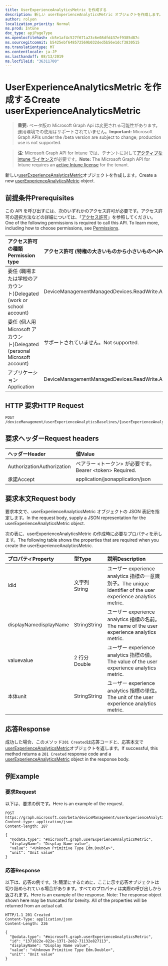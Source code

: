 ```yaml
---
title: UserExperienceAnalyticsMetric を作成する
description: 新しい userExperienceAnalyticsMetric オブジェクトを作成します。
author: rolyon
localization_priority: Normal
ms.prod: Intune
doc_type: apiPageType
ms.openlocfilehash: cb5e1af4c527f671a23c6e08dfd437ef9385d87c
ms.sourcegitcommit: b5425ebf648572569b032ded5b56e1dcf3830515
ms.translationtype: MT
ms.contentlocale: ja-JP
ms.lasthandoff: 08/13/2019
ms.locfileid: "36311700"
---
```

# <a name="create-userexperienceanalyticsmetric"></a><span data-ttu-id="b89da-103">UserExperienceAnalyticsMetric を作成する</span><span class="sxs-lookup"><span data-stu-id="b89da-103">Create userExperienceAnalyticsMetric</span></span>

> <span data-ttu-id="b89da-104">**重要:** ベータ版の Microsoft Graph Api は変更される可能性があります。運用環境での使用はサポートされていません。</span><span class="sxs-lookup"><span data-stu-id="b89da-104">**Important:** Microsoft Graph APIs under the /beta version are subject to change; production use is not supported.</span></span>

> <span data-ttu-id="b89da-105">**注:** Microsoft Graph API for Intune では、テナントに対して[アクティブな intune ライセンス](https://go.microsoft.com/fwlink/?linkid=839381)が必要です。</span><span class="sxs-lookup"><span data-stu-id="b89da-105">**Note:** The Microsoft Graph API for Intune requires an [active Intune license](https://go.microsoft.com/fwlink/?linkid=839381) for the tenant.</span></span>

<span data-ttu-id="b89da-106">新しい[userExperienceAnalyticsMetric](../resources/intune-devices-userexperienceanalyticsmetric.md)オブジェクトを作成します。</span><span class="sxs-lookup"><span data-stu-id="b89da-106">Create a new [userExperienceAnalyticsMetric](../resources/intune-devices-userexperienceanalyticsmetric.md) object.</span></span>

## <a name="prerequisites"></a><span data-ttu-id="b89da-107">前提条件</span><span class="sxs-lookup"><span data-stu-id="b89da-107">Prerequisites</span></span>
<span data-ttu-id="b89da-p101">この API を呼び出すには、次のいずれかのアクセス許可が必要です。アクセス許可の選択方法などの詳細については、「[アクセス許可](/graph/permissions-reference)」を参照してください。</span><span class="sxs-lookup"><span data-stu-id="b89da-p101">One of the following permissions is required to call this API. To learn more, including how to choose permissions, see [Permissions](/graph/permissions-reference).</span></span>

|<span data-ttu-id="b89da-110">アクセス許可の種類</span><span class="sxs-lookup"><span data-stu-id="b89da-110">Permission type</span></span>|<span data-ttu-id="b89da-111">アクセス許可 (特権の大きいものから小さいものへ)</span><span class="sxs-lookup"><span data-stu-id="b89da-111">Permissions (from most to least privileged)</span></span>|
|:---|:---|
|<span data-ttu-id="b89da-112">委任 (職場または学校のアカウント)</span><span class="sxs-lookup"><span data-stu-id="b89da-112">Delegated (work or school account)</span></span>|<span data-ttu-id="b89da-113">DeviceManagementManagedDevices.ReadWrite.All</span><span class="sxs-lookup"><span data-stu-id="b89da-113">DeviceManagementManagedDevices.ReadWrite.All</span></span>|
|<span data-ttu-id="b89da-114">委任 (個人用 Microsoft アカウント)</span><span class="sxs-lookup"><span data-stu-id="b89da-114">Delegated (personal Microsoft account)</span></span>|<span data-ttu-id="b89da-115">サポートされていません。</span><span class="sxs-lookup"><span data-stu-id="b89da-115">Not supported.</span></span>|
|<span data-ttu-id="b89da-116">アプリケーション</span><span class="sxs-lookup"><span data-stu-id="b89da-116">Application</span></span>|<span data-ttu-id="b89da-117">DeviceManagementManagedDevices.ReadWrite.All</span><span class="sxs-lookup"><span data-stu-id="b89da-117">DeviceManagementManagedDevices.ReadWrite.All</span></span>|

## <a name="http-request"></a><span data-ttu-id="b89da-118">HTTP 要求</span><span class="sxs-lookup"><span data-stu-id="b89da-118">HTTP Request</span></span>
<!-- {
  "blockType": "ignored"
}
-->
``` http
POST /deviceManagement/userExperienceAnalyticsBaselines/{userExperienceAnalyticsBaselineId}/deviceBootPerformanceMetrics/metricValues
```

## <a name="request-headers"></a><span data-ttu-id="b89da-119">要求ヘッダー</span><span class="sxs-lookup"><span data-stu-id="b89da-119">Request headers</span></span>
|<span data-ttu-id="b89da-120">ヘッダー</span><span class="sxs-lookup"><span data-stu-id="b89da-120">Header</span></span>|<span data-ttu-id="b89da-121">値</span><span class="sxs-lookup"><span data-stu-id="b89da-121">Value</span></span>|
|:---|:---|
|<span data-ttu-id="b89da-122">Authorization</span><span class="sxs-lookup"><span data-stu-id="b89da-122">Authorization</span></span>|<span data-ttu-id="b89da-123">ベアラー &lt;トークン&gt; が必要です。</span><span class="sxs-lookup"><span data-stu-id="b89da-123">Bearer &lt;token&gt; Required.</span></span>|
|<span data-ttu-id="b89da-124">承諾</span><span class="sxs-lookup"><span data-stu-id="b89da-124">Accept</span></span>|<span data-ttu-id="b89da-125">application/json</span><span class="sxs-lookup"><span data-stu-id="b89da-125">application/json</span></span>|

## <a name="request-body"></a><span data-ttu-id="b89da-126">要求本文</span><span class="sxs-lookup"><span data-stu-id="b89da-126">Request body</span></span>
<span data-ttu-id="b89da-127">要求本文で、userExperienceAnalyticsMetric オブジェクトの JSON 表記を指定します。</span><span class="sxs-lookup"><span data-stu-id="b89da-127">In the request body, supply a JSON representation for the userExperienceAnalyticsMetric object.</span></span>

<span data-ttu-id="b89da-128">次の表に、userExperienceAnalyticsMetric の作成時に必要なプロパティを示します。</span><span class="sxs-lookup"><span data-stu-id="b89da-128">The following table shows the properties that are required when you create the userExperienceAnalyticsMetric.</span></span>

|<span data-ttu-id="b89da-129">プロパティ</span><span class="sxs-lookup"><span data-stu-id="b89da-129">Property</span></span>|<span data-ttu-id="b89da-130">型</span><span class="sxs-lookup"><span data-stu-id="b89da-130">Type</span></span>|<span data-ttu-id="b89da-131">説明</span><span class="sxs-lookup"><span data-stu-id="b89da-131">Description</span></span>|
|:---|:---|:---|
|<span data-ttu-id="b89da-132">id</span><span class="sxs-lookup"><span data-stu-id="b89da-132">id</span></span>|<span data-ttu-id="b89da-133">文字列</span><span class="sxs-lookup"><span data-stu-id="b89da-133">String</span></span>|<span data-ttu-id="b89da-134">ユーザー experience analytics 指標の一意識別子。</span><span class="sxs-lookup"><span data-stu-id="b89da-134">The unique identifier of the user experience analytics metric.</span></span>|
|<span data-ttu-id="b89da-135">displayName</span><span class="sxs-lookup"><span data-stu-id="b89da-135">displayName</span></span>|<span data-ttu-id="b89da-136">String</span><span class="sxs-lookup"><span data-stu-id="b89da-136">String</span></span>|<span data-ttu-id="b89da-137">ユーザー experience analytics 指標の名前。</span><span class="sxs-lookup"><span data-stu-id="b89da-137">The name of the user experience analytics metric.</span></span>|
|<span data-ttu-id="b89da-138">value</span><span class="sxs-lookup"><span data-stu-id="b89da-138">value</span></span>|<span data-ttu-id="b89da-139">2 行分</span><span class="sxs-lookup"><span data-stu-id="b89da-139">Double</span></span>|<span data-ttu-id="b89da-140">ユーザー experience analytics 指標の値。</span><span class="sxs-lookup"><span data-stu-id="b89da-140">The value of the user experience analytics metric.</span></span>|
|<span data-ttu-id="b89da-141">本体</span><span class="sxs-lookup"><span data-stu-id="b89da-141">unit</span></span>|<span data-ttu-id="b89da-142">String</span><span class="sxs-lookup"><span data-stu-id="b89da-142">String</span></span>|<span data-ttu-id="b89da-143">ユーザー experience analytics 指標の単位。</span><span class="sxs-lookup"><span data-stu-id="b89da-143">The unit of the user experience analytics metric.</span></span>|



## <a name="response"></a><span data-ttu-id="b89da-144">応答</span><span class="sxs-lookup"><span data-stu-id="b89da-144">Response</span></span>
<span data-ttu-id="b89da-145">成功した場合、このメソッド`201 Created`は応答コードと、応答本文で[userExperienceAnalyticsMetric](../resources/intune-devices-userexperienceanalyticsmetric.md)オブジェクトを返します。</span><span class="sxs-lookup"><span data-stu-id="b89da-145">If successful, this method returns a `201 Created` response code and a [userExperienceAnalyticsMetric](../resources/intune-devices-userexperienceanalyticsmetric.md) object in the response body.</span></span>

## <a name="example"></a><span data-ttu-id="b89da-146">例</span><span class="sxs-lookup"><span data-stu-id="b89da-146">Example</span></span>

### <a name="request"></a><span data-ttu-id="b89da-147">要求</span><span class="sxs-lookup"><span data-stu-id="b89da-147">Request</span></span>
<span data-ttu-id="b89da-148">以下は、要求の例です。</span><span class="sxs-lookup"><span data-stu-id="b89da-148">Here is an example of the request.</span></span>
``` http
POST https://graph.microsoft.com/beta/deviceManagement/userExperienceAnalyticsBaselines/{userExperienceAnalyticsBaselineId}/deviceBootPerformanceMetrics/metricValues
Content-type: application/json
Content-length: 187

{
  "@odata.type": "#microsoft.graph.userExperienceAnalyticsMetric",
  "displayName": "Display Name value",
  "value": "<Unknown Primitive Type Edm.Double>",
  "unit": "Unit value"
}
```

### <a name="response"></a><span data-ttu-id="b89da-149">応答</span><span class="sxs-lookup"><span data-stu-id="b89da-149">Response</span></span>
<span data-ttu-id="b89da-p102">以下は、応答の例です。注:簡潔にするために、ここに示す応答オブジェクトは切り詰められている場合があります。すべてのプロパティは実際の呼び出しから返されます。</span><span class="sxs-lookup"><span data-stu-id="b89da-p102">Here is an example of the response. Note: The response object shown here may be truncated for brevity. All of the properties will be returned from an actual call.</span></span>
``` http
HTTP/1.1 201 Created
Content-Type: application/json
Content-Length: 236

{
  "@odata.type": "#microsoft.graph.userExperienceAnalyticsMetric",
  "id": "1371822e-822e-1371-2e82-71132e827113",
  "displayName": "Display Name value",
  "value": "<Unknown Primitive Type Edm.Double>",
  "unit": "Unit value"
}
```






